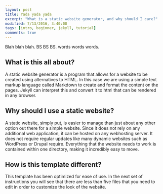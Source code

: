 ```yaml
---
layout: post
title: Yada yada yada
excerpt: "What is a static website generator, and why should I care?"
modified: 7/13/2016, 3:40:00
tags: [intro, beginner, jekyll, tutorial]
comments: true
---
```


Blah blah blah. BS BS BS. words words words.

## What is this all about?
A static website generator is a program that allows for a website to be created using alternatives to HTML. In this case we are using a simple text markup language called Markdown to create and format the content on the pages. Jekyll can interpret this and convert it to html that can be rendered in any browser.

## Why should I use a static website?
A static website, simply put, is easier to manage than just about any other option out there for a simple website. Since it does not rely on any additional web application, it can be hosted on any webhosting server. It does not require regular updates like many dynamic websites such as WordPress or Drupal require. Everything that the website needs to work is contained within one directory, making it incredibly easy to move.

## How is this template different?
This template has been optimized for ease of use. In the next set of instructions you will see that there are less than five files that you need to edit in order to customize the look of the website.
